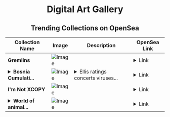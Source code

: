 <div align="center">

# Digital Art Gallery

## Trending Collections on OpenSea

| Collection Name                       | Image                                                                                     | Description                       | OpenSea Link                                                                                          |
|---------------------------------------|-------------------------------------------------------------------------------------------|-----------------------------------|--------------------------------------------------------------------------------------------------------|
| **Gremlins** | ![Image](https://i.seadn.io/s/raw/files/acd43caa2c158a9678c3a111666d82a3.png?w=500&auto=format?w=200&auto=format) |  | <details><summary>Link</summary>[Gremlins](https://opensea.io/collection/gremlins-238)</details> |
| **<details><summary>Bosnia Cumulati...</summary>Bosnia Cumulative</details>** | ![Image](https://i.seadn.io/s/raw/files/8732e60a9920104a78139cc088aa8d61.jpg?w=500&auto=format?w=200&auto=format) | <details><summary>Ellis ratings concerts viruses...</summary>Ellis ratings concerts viruses physicians oral railroad unsubscribe duke</details> | <details><summary>Link</summary>[Bosnia Cumulative](https://opensea.io/collection/bosnia-cumulative)</details> |
| **I'm Not XCOPY** | ![Image](https://i.seadn.io/s/raw/files/8187a83cb71833742fa2101cfa82852c.gif?w=500&auto=format?w=200&auto=format) |  | <details><summary>Link</summary>[I'm Not XCOPY](https://opensea.io/collection/i-m-not-xcopy)</details> |
| **<details><summary>World of animal...</summary>World of animals</details>** | ![Image](https://i.seadn.io/s/raw/files/8257024d3fe8b057b7232969bacb1c42.png?w=500&auto=format?w=200&auto=format) |  | <details><summary>Link</summary>[World of animals](https://opensea.io/collection/world-of-animals-4)</details> |

</div>
